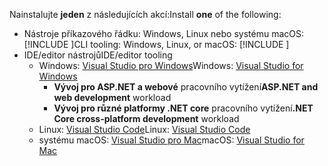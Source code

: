 <span data-ttu-id="4eacb-101">Nainstalujte **jeden** z následujících akcí:</span><span class="sxs-lookup"><span data-stu-id="4eacb-101">Install **one** of the following:</span></span>

* <span data-ttu-id="4eacb-102">Nástroje příkazového řádku: Windows, Linux nebo systému macOS: [!INCLUDE [](~/includes/net-core-sdk-download-link.md)]</span><span class="sxs-lookup"><span data-stu-id="4eacb-102">CLI tooling: Windows, Linux, or macOS: [!INCLUDE [](~/includes/net-core-sdk-download-link.md)]</span></span>
* <span data-ttu-id="4eacb-103">IDE/editor nástrojů</span><span class="sxs-lookup"><span data-stu-id="4eacb-103">IDE/editor tooling</span></span>
  * <span data-ttu-id="4eacb-104">Windows: [Visual Studio pro Windows](https://www.microsoft.com/net/download/windows)</span><span class="sxs-lookup"><span data-stu-id="4eacb-104">Windows: [Visual Studio for Windows](https://www.microsoft.com/net/download/windows)</span></span>
    * <span data-ttu-id="4eacb-105">**Vývoj pro ASP.NET a webové** pracovního vytížení</span><span class="sxs-lookup"><span data-stu-id="4eacb-105">**ASP.NET and web development** workload</span></span>
    * <span data-ttu-id="4eacb-106">**Vývoj pro různé platformy .NET core** pracovního vytížení</span><span class="sxs-lookup"><span data-stu-id="4eacb-106">**.NET Core cross-platform development** workload</span></span>
  * <span data-ttu-id="4eacb-107">Linux: [Visual Studio Code](https://www.microsoft.com/net/download/linux)</span><span class="sxs-lookup"><span data-stu-id="4eacb-107">Linux: [Visual Studio Code](https://www.microsoft.com/net/download/linux)</span></span>
  * <span data-ttu-id="4eacb-108">systému macOS: [Visual Studio pro Mac](https://www.microsoft.com/net/download/macos)</span><span class="sxs-lookup"><span data-stu-id="4eacb-108">macOS: [Visual Studio for Mac](https://www.microsoft.com/net/download/macos)</span></span>
